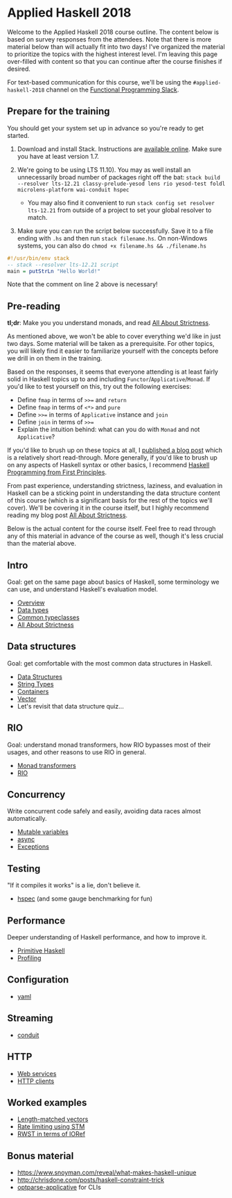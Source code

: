 # Applied Haskell 2018

Welcome to the Applied Haskell 2018 course outline. The content below is based
on survey responses from the attendees. Note that there is more material below
than will actually fit into two days! I've organized the material to prioritize
the topics with the highest interest level. I'm leaving this page over-filled
with content so that you can continue after the course finishes if desired.

For text-based communication for this course, we'll be using the
`#applied-haskell-2018` channel on the [Functional Programming
Slack](https://fpchat-invite.herokuapp.com/).

## Prepare for the training

You should get your system set up in advance so you're ready to get
started.

1. Download and install Stack. Instructions are
   [available online](https://haskell-lang.org/get-started). Make sure
   you have at least version 1.7.
2. We're going to be using LTS 11.10). You may as well install
   an unnecessarily broad number of packages right off the bat:
   `stack build --resolver lts-12.21 classy-prelude-yesod lens rio yesod-test foldl microlens-platform wai-conduit hspec`

     * You may also find it convenient to run `stack config set resolver lts-12.21`
       from outside of a project to set your global resolver to match.

3. Make sure you can run the script below successfully. Save it to a
   file ending with `.hs` and then run `stack filename.hs`. On
   non-Windows systems, you can also do `chmod +x filename.hs &&
   ./filename.hs`

```haskell
#!/usr/bin/env stack
-- stack --resolver lts-12.21 script
main = putStrLn "Hello World!"
```

Note that the comment on line 2 above is necessary!

## Pre-reading

__tl;dr__: Make you you understand monads, and read [All About
Strictness](https://www.fpcomplete.com/blog/2017/09/all-about-strictness).

As mentioned above, we won't be able to cover everything we'd like in just two
days. Some material will be taken as a prerequisite. For other topics, you will
likely find it easier to familiarize yourself with the concepts before we drill
in on them in the training.

Based on the responses, it seems that everyone attending is at least fairly
solid in Haskell topics up to and including `Functor`/`Applicative`/`Monad`. If
you'd like to test yourself on this, try out the following exercises:

* Define `fmap` in terms of `>>=` and `return`
* Define `fmap` in terms of `<*>` and `pure`
* Define `>>=` in terms of `Applicative` instance and `join`
* Define `join` in terms of `>>=`
* Explain the intuition behind: what can you do with `Monad` and not `Applicative`?

If you'd like to brush up on these topics at all, I [published a blog
post](https://www.snoyman.com/blog/2017/01/functors-applicatives-and-monads)
which is a relatively short read-through. More generally, if you'd like to
brush up on any aspects of Haskell syntax or other basics, I recommend [Haskell
Programming from First Principles](http://haskellbook.com/).

From past experience, understanding strictness, laziness, and evaluation in
Haskell can be a sticking point in understanding the data structure content of
this course (which is a significant basis for the rest of the topics we'll
cover). We'll be covering it in the course itself, but I highly recommend
reading my blog post [All About
Strictness](https://www.fpcomplete.com/blog/2017/09/all-about-strictness).

Below is the actual content for the course itself. Feel free to read through
any of this material in advance of the course as well, though it's less crucial
than the material above.

## Intro

Goal: get on the same page about basics of Haskell, some terminology
we can use, and understand Haskell's evaluation model.

* [Overview](overview.md)
* [Data types](data-types.md)
* [Common typeclasses](common-typeclasses.md)
* [All About Strictness](all-about-strictness.md)

## Data structures

Goal: get comfortable with the most common data structures in Haskell.

* [Data Structures](data-structures.md)
* [String Types](string-types.md)
* [Containers](containers.md)
* [Vector](vector.md)
* Let's revisit that data structure quiz...

## RIO

Goal: understand monad transformers, how RIO bypasses most of their
usages, and other reasons to use RIO in general.

* [Monad transformers](monad-transformers.md)
* [RIO](rio.md)

## Concurrency

Write concurrent code safely and easily, avoiding data races almost
automatically.

* [Mutable variables](mutable-variables.md)
* [async](async.md)
* [Exceptions](exceptions.md)

## Testing

"If it compiles it works" is a lie, don't believe it.

* [hspec](hspec.md) (and some gauge benchmarking for fun)

## Performance

Deeper understanding of Haskell performance, and how to improve it.

* [Primitive Haskell](primitive.md)
* [Profiling](profiling.md)

## Configuration

* [yaml](yaml.md)

## Streaming

* [conduit](conduit.md)

## HTTP

* [Web services](web-services.md)
* [HTTP clients](http-client.md)

## Worked examples

* [Length-matched vectors](examples/length-matched-vectors.md)
* [Rate limiting using STM](https://github.com/snoyberg/rate-limit)
* [RWST in terms of IORef](https://gist.github.com/snoyberg/7ac111bc873be6a361e452adb5454cb9)

## Bonus material

* https://www.snoyman.com/reveal/what-makes-haskell-unique
* http://chrisdone.com/posts/haskell-constraint-trick
* [optparse-applicative](https://haskell-lang.org/library/optparse-applicative) for CLIs
